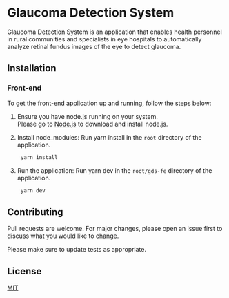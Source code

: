 # Glaucoma Detection System

Glaucoma Detection System is an application that enables health personnel in rural communities and specialists in eye hospitals to automatically analyze retinal fundus images of the eye to detect glaucoma.

## Installation

### Front-end

To get the front-end application up and running, follow the steps below:

1. Ensure you have node.js running on your system.  
   Please go to [Node.js](https://nodejs.org/en/) to download and install node.js.

2. Install node_modules:
   Run yarn install in the `root` directory of the application.

   ```sh
    yarn install
   ```

3. Run the application:
   Run yarn dev in the `root/gds-fe` directory of the application.

   ```sh
    yarn dev
   ```


## Contributing

Pull requests are welcome. For major changes, please open an issue first to discuss what you would like to change.

Please make sure to update tests as appropriate.

## License

[MIT](https://choosealicense.com/licenses/mit/)
